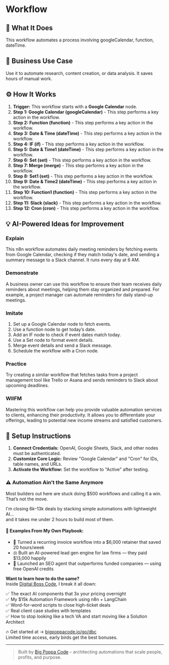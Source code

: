 # Workflow

## 🚀 What It Does
This workflow automates a process involving googleCalendar, function, dateTime.

## 💼 Business Use Case
Use it to automate research, content creation, or data analysis. It saves hours of manual work.

## ⚙️ How It Works
1.  **Trigger:** This workflow starts with a **Google Calendar** node.
2. **Step 1: Google Calendar (googleCalendar)** - This step performs a key action in the workflow.
3. **Step 2: Function (function)** - This step performs a key action in the workflow.
4. **Step 3: Date & Time (dateTime)** - This step performs a key action in the workflow.
5. **Step 4: IF (if)** - This step performs a key action in the workflow.
6. **Step 5: Date & Time1 (dateTime)** - This step performs a key action in the workflow.
7. **Step 6: Set (set)** - This step performs a key action in the workflow.
8. **Step 7: Merge (merge)** - This step performs a key action in the workflow.
9. **Step 8: Set1 (set)** - This step performs a key action in the workflow.
10. **Step 9: Date & Time2 (dateTime)** - This step performs a key action in the workflow.
11. **Step 10: Function1 (function)** - This step performs a key action in the workflow.
12. **Step 11: Slack (slack)** - This step performs a key action in the workflow.
13. **Step 12: Cron (cron)** - This step performs a key action in the workflow.

## 💡 AI-Powered Ideas for Improvement
### Explain
This n8n workflow automates daily meeting reminders by fetching events from Google Calendar, checking if they match today's date, and sending a summary message to a Slack channel. It runs every day at 6 AM.

### Demonstrate
A business owner can use this workflow to ensure their team receives daily reminders about meetings, helping them stay organized and prepared. For example, a project manager can automate reminders for daily stand-up meetings.

### Imitate
1. Set up a Google Calendar node to fetch events.
2. Use a function node to get today’s date.
3. Add an IF node to check if event dates match today.
4. Use a Set node to format event details.
5. Merge event details and send a Slack message.
6. Schedule the workflow with a Cron node.

### Practice
Try creating a similar workflow that fetches tasks from a project management tool like Trello or Asana and sends reminders to Slack about upcoming deadlines.

### WIIFM
Mastering this workflow can help you provide valuable automation services to clients, enhancing their productivity. It allows you to differentiate your offerings, leading to potential new income streams and satisfied customers.

## 🔧 Setup Instructions
1. **Connect Credentials:** OpenAI, Google Sheets, Slack, and other nodes must be authenticated.
2. **Customize Core Logic:** Review "Google Calendar" and "Cron" for IDs, table names, and URLs.
3. **Activate the Workflow:** Set the workflow to "Active" after testing.

### ⚠️ Automation Ain’t the Same Anymore

Most builders out here are stuck doing $500 workflows and calling it a win.  
That’s not the move.  

I'm closing $6k–$13k deals by stacking simple automations with lightweight AI...  
and it takes me under 2 hours to build most of them.

#### 🧠 Examples From My Own Playbook:
- 🔁 Turned a recurring invoice workflow into a $6,000 retainer that saved 20 hours/week  
- ⚖️ Built an AI-powered lead gen engine for law firms — they paid $13,000 happily  
- 🚀 Launched an SEO agent that outperforms funded companies — using free OpenAI credits  

**Want to learn how to do the same?**  
Inside [Digital Boss Code](https://bigpoppacode.io/go/dbc), I break it all down:

✅ The exact AI components that 3x your pricing overnight  
✅ My $15k Automation Framework using n8n + LangChain  
✅ Word-for-word scripts to close high-ticket deals  
✅ Real client case studies with templates  
✅ How to stop looking like a tech VA and start moving like a Solution Architect  

🔥 Get started at → [bigpoppacode.io/go/dbc](https://bigpoppacode.io/go/dbc)  
Limited time access, early birds get the best bonuses.

---
> Built by [Big Poppa Code](https://bigpoppacode.io) – architecting automations that scale people, profits, and purpose.
